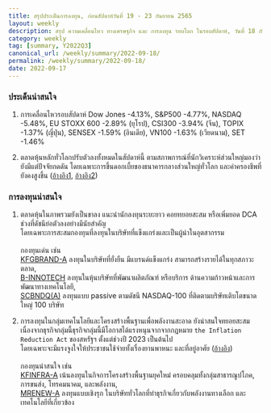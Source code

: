 ```yaml
---
title: สรุปประเด็นการลงทุน, ก่อนสัปดาห์วันที่ 19 - 23 กันยายน 2565
layout: weekly
description: สรุป ความเคลื่อนไหว ทางเศรษฐกิจ และ การลงทุน รอบโลก ในรอบสัปดาห์, วันที่ 18 กันยายน 2565
category: weekly
tag: [summary, Y2022Q3]
canonical_url: /weekly/summary/2022-09-18/
permalink: /weekly/summary/2022-09-18/
date: 2022-09-17
---
```


### ประเด็นน่าสนใจ

1. การเคลื่อนไหวรอบสัปดาห์ Dow Jones -4.13%, S&P500 -4.77%, NASDAQ -5.48%, EU STOXX 600 -2.89% (ยุโรป), CSI300 -3.94% (จีน), TOPIX -1.37% (ญี่ปุ่น), SENSEX -1.59% (อินเดีย), VN100 -1.63% (เวียดนาม), SET -1.46%

2. ตลาดหุ้นหลักทั่วโลกปรับตัวลงทั้งหมดในสัปดาห์นี้ ตามสภาพการณ์ที่นักวิเคราะห์ส่วนใหญ่มองว่ายังมีแต่ปัจจัยกดดัน โดยเฉพาะการขึ้นดอกเบี้ยของธนาคารกลางส่วนใหญ่ทั่วโลก และค่าครองชีพที่ยังคงสูงขึ้น
([อ้างอิง1](https://www.cnbc.com/2022/09/15/stock-market-futures-open-to-close-news.html), 
[อ้างอิง2](https://www.cnbc.com/2022/09/14/chinas-inflation-is-far-lower-than-the-us-why-locals-still-feel-price-pressures.html)) 



### การลงทุนน่าสนใจ

1. ตลาดหุ้นในภาพรวมยังเป็นขาลง แนะนำนักลงทุนระยะยาว คอยทยอยสะสม หรือเพิ่มยอด DCA ช่วงที่ดัชนีย่อตัวลงอย่างมีนัยสำคัญ  
โดยเฉพาะการสะสมกองทุนที่ลงทุนในบริษัทที่แข็งแกร่งและเป็นผู้นำในอุตสากรรม<br><br>
กองทุนเด่น เช่น  
[KFGBRAND-A](https://www.finnomena.com/fund/KFGBRAND-A) ลงทุนในบริษัทที่ยั่งยืน มีแบรนด์แข็งแกร่ง สามารถสร้างรายได้ในทุกสภาวะตลาด,  
[B-INNOTECH](https://www.finnomena.com/fund/B-INNOTECH) ลงทุนในหุ้นบริษัทที่พัฒนาผลิตภัณฑ์ หรือบริการ ด้านความก้าวหน้าและการพัฒนาทางเทคโนโลยี,  
[SCBNDQ(A)](https://www.finnomena.com/fund/SCBNDQ(A)) ลงทุนแบบ passive ตามดัชนี NASDAQ-100 ที่ติดตามบริษัทเติบโตขนาดใหญ่ 100 บริษัท

2. การลงทุนในกลุ่มเทคโนโลยีและโครงสร้างพื้นฐานเพื่อพลังงานสะอาด ยังน่าสนใจทยอยสะสม  
เนื่องจากธุรกิจกลุ่มนี้ธุรกิจกลุ่มนี้มีโอกาสได้แรงหนุนจากจากกฎหมาย `the Inflation Reduction Act` ของสหรัฐฯ ตั้งแต่ช่วงปี 2023 เป็นต้นไป  
โดยเฉพาะจะมีแรงจูงใจให้ประชาชนใช้จ่ายทั้งเรื่องยานพาหนะ และที่อยู่อาศัย 
([อ้างอิง](https://www.cnbc.com/2022/09/03/inflation-reduction-act-when-to-claim-climate-tax-breaks-rebates.html))<br><br>
กองทุนน่าสนใจ เช่น  
[KFINFRA-A](https://www.finnomena.com/fund/KFINFRA-A) เน้นลงทุนในกิจการโครงสร้างพื้นฐานยุคใหม่ ครอบคลุมทั้งกลุ่มสาธารณูปโภค, การขนส่ง, โทรคมนาคม, และพลังงาน,  
[MRENEW-A](https://www.finnomena.com/fund/MRENEW-A) ลงทุนแบบเชิงรุก ในบริษัททั่วโลกที่ทำธุรกิจเกี่ยวกับพลังงานทางเลือก และเทคโนโลยีที่เกี่ยวข้อง 